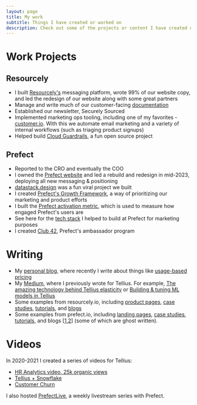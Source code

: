 ```yaml
---
layout: page
title: My work
subtitle: Things I have created or worked on
description: Check out some of the projects or content I have created or worked on.
---
```

# Work Projects
## Resourcely
- I built [Resourcely's](https://www.resourcely.io) messaging platform, wrote 99% of our website copy, and led the redesign of our website along with some great partners
- Manage and write much of our customer-facing [documentation](https://docs.resourcely.io)
- Established our newsletter, Securely Sourced
- Implemented marketing ops tooling, including one of my favorites - [customer.io](https://www.customer.io). With this we automate email marketing and a variety of internal workflows (such as triaging product signups)
- Helped build [Cloud Guardrails](https://www.cloudguardrails.com/), a fun open source project

## Prefect
- Reported to the CRO and eventually the COO
- I owned the [Prefect website](https://www.prefect.io) and led a rebuild and redesign in mid-2023, deploying all new messaging & positioning
- [datastack.design](https://datastack.design/er) was a fun viral project we built
- I created [Prefect's Growth Framework](https://chrisreuter.me/2023-01-13-navigating-ambiguity/), a way of prioritizing our marketing and product efforts
- I built the [Prefect activation metric](https://chrisreuter.me/2023-03-14-activation-metric/), which is used to measure how engaged Prefect's users are
- See here for the [tech stack](https://chrisreuter.me/2023-06-23-growth-tech-stack/) I helped to build at Prefect for marketing purposes
- I created [Club 42](https://discourse.prefect.io/t/the-third-launch-week-initiative-announcing-ambassador-program-called-club-42/500), Prefect's ambassador program

# Writing
- My [personal blog](https://chrisreuter.me), where recently I write about things like [usage-based pricing](https://chrisreuter.me/2023-02-16-usage-pricing/)
- My [Medium](https://medium.com/@csreuter), where I previously wrote for Tellius. For example, [The amazing technology behind Tellius elasticity](https://medium.com/@csreuter/the-amazing-technology-behind-tellius-elasticity-839c896ddc60) or [Building & tuning ML models in Tellius](https://medium.com/@csreuter/building-and-tuning-ml-models-in-tellius-d969148de113)
- Some examples from resourcely.io, including [product pages](https://www.resourcely.io/product/blueprints), [case studies](https://www.resourcely.io/case-studies), [tutorials](https://docs.resourcely.io/build/using-resourcely/use-cases), and [blogs](https://www.resourcely.io/blog)
- Some examples from prefect.io, including [landing pages](https://www.prefect.io/data-engineers), [case studies](https://www.prefect.io/blog/rec-room-case-study), [tutorials](https://www.prefect.io/blog/schedule-your-code-quickly-with-flow-dot-serve), and blogs [[1](https://www.prefect.io/blog/a-platform-approach-to-workflow-orchestration),[2](https://www.prefect.io/blog/what-is-a-data-pipeline)] (some of which are ghost written).

# Videos
In 2020-2021 I created a series of videos for Tellius:
- [HR Analytics video, 25k organic views](https://www.youtube.com/watch?v=aK3LtFddamc)
- [Tellius + Snowflake](https://www.youtube.com/watch?v=5PUpGzu-Has)
- [Customer Churn](https://www.youtube.com/watch?v=d7neKxRMSBM)

I also hosted [PrefectLive](https://www.youtube.com/playlist?list=PLZfWmQS5hVzH_jd7ovYo0hGaG4gX0Wzws), a weekly livestream series with Prefect.
